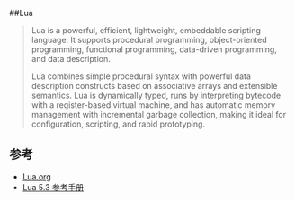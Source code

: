 ##Lua 

> Lua is a powerful, efficient, lightweight, embeddable scripting language. It supports procedural programming, object-oriented programming, functional programming, data-driven programming, and data description.
> 
> Lua combines simple procedural syntax with powerful data description constructs based on associative arrays and extensible semantics. Lua is dynamically typed, runs by interpreting bytecode with a register-based virtual machine, and has automatic memory management with incremental garbage collection, making it ideal for configuration, scripting, and rapid prototyping.

## 参考
* [Lua.org](http://www.lua.org/)
* [Lua 5.3 参考手册](http://cloudwu.github.io/lua53doc/contents.html)